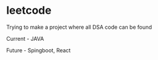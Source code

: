 # leetcode 
Trying to make a project where all DSA code can be found

Current - JAVA

Future - Spingboot, React
